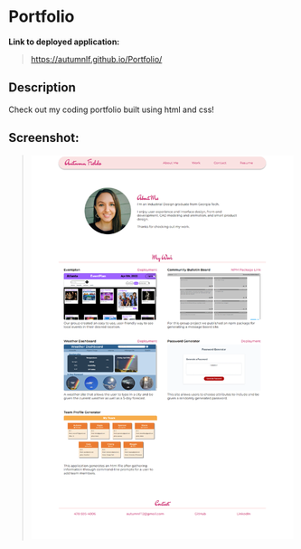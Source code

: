 # Portfolio

**Link to deployed application:**
>https://autumnlf.github.io/Portfolio/

## Description
Check out my coding portfolio built using html and css!

## Screenshot:

>![Capture of deployed application](./assets/cap1.png)

